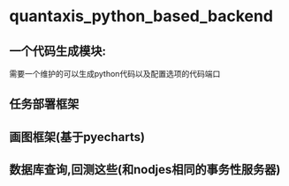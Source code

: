 # quantaxis_python_based_backend



## 一个代码生成模块:

需要一个维护的可以生成python代码以及配置选项的代码端口


## 任务部署框架


## 画图框架(基于pyecharts)


## 数据库查询,回测这些(和nodjes相同的事务性服务器)